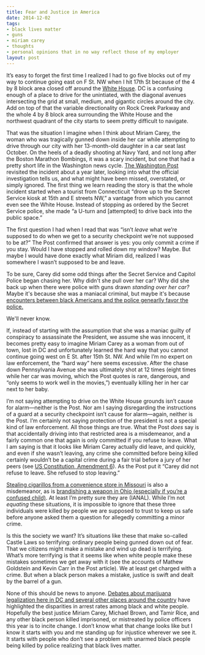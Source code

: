 ```yaml
---
title: Fear and Justice in America
date: 2014-12-02
tags:
- black lives matter
- guns
- miriam carey
- thoughts
- personal opinions that in no way reflect those of my employer
layout: post
---
```

It’s easy to forget the first time I realized I had to go five blocks out of my way to
continue going east on F St. NW when I hit 17th St because of the 4 by 8 block
area closed off around the [White House](https://www.google.com/maps/@38.8968632,-77.0366707,16z). DC is a confusing enough of a place to drive for the unintiated,
with the diagonal avenues intersecting the grid at small, medium, and gigantic
circles around the city. Add on top of that the variable directionality on Rock
Creek Parkway and the whole 4 by 8 block area surrounding the White House and
the northwest quadrant of the city starts to seem pretty difficult to navigate.

That was the situation I imagine when I think about Miriam Carey, the woman who
was tragically gunned down inside her car while attempting to drive through our
city with her 13-month-old daughter in a car seat last October. On the heels of
a deadly shooting at Navy Yard, and not long after the Boston Marathon
Bombings, it was a scary incident, but one that had a pretty short life in the
Washington news cycle. [The Washington
Post](http://www.washingtonpost.com/sf/style/2014/11/26/how-miriam-careys-u-turn-at-a-white-house-checkpoint-led-to-her-death/) revisited the
incident about a year later, looking into what the official investigation tells
us, and what might have been missed, overstated, or simply ignored. The
first thing we learn reading the story is that the whole incident started when
a tourist from Connecticuit “drove up to the Secret Service kiosk at 15th and E
streets NW,” a vantage from which you cannot even see the White House. Instead
of stopping as ordered by the Secret Service police, she made “a U-turn and
[attempted] to drive back into the public space.”

The first question I had when I read that was “isn’t _leave_ what we’re supposed
to do when we get to a security checkpoint we’re not supposed to be at?” The
Post confirmed that answer is yes: you only commit a crime if you stay. Would I
have stopped and rolled down my window? Maybe. But maybe I would have done
exactly what Miriam did, realized I was somewhere I wasn’t supposed to be and
leave.

To be sure, Carey did some odd things after the Secret Service and Capitol
Police began chasing her. Why didn't she pull over her car? Why did she back up
when there were police with guns drawn _standing over her car?_ Maybe it's
because she was a maniacal criminal, but maybe it's because [encounters between
black Americans and the police genearlly favor the police.](http://www.nytimes.com/2014/08/31/sunday-review/race-and-police-shootings-are-blacks-targeted-more.html)

We'll never know.

If, instead of starting with the assumption that she was a maniac guilty of
conspiracy to assassinate the President, we assume she was innocent, it becomes
pretty easy to imagine Miriam Carey as a woman from out of town, lost in
DC and unfortunately learned the hard way that you cannot continue going west
on  E St. after 15th St. NW. And while I’m no expert on law enforcement, the
“hard way” here seems excessive. After the chase down Pennsylvania Avenue she
was ultimately shot at 12 times (eight times while her car was moving, which
the Post quotes is rare, dangerous, and “only seems to work well in the
movies,”)  eventually killing her in her car next to her baby.

I’m not saying attempting to drive on the White House grounds isn’t cause for
alarm—neither is the Post. Nor am I saying disregarding the instructions of a
guard at a security checkpoint isn’t cause for alarm—again, neither is the
Post. I’m certainly not saying protection of the president is not a special
kind of law enforcement. All those things are true. What the Post _does_ say is
that accidentally driving into that restricted area is a misdemeanor, and a
fairly common one that again is only committed if you refuse to leave. What I
am saying is that it looks like Miriam Carey actually did leave, and quickly,
and even if she wasn’t leaving, any crime she committed before being killed
certainly wouldn’t be a capital crime during a fair trial before a jury of her
peers (see [US Constitution, Amendment
6](http://www.ushistory.org/documents/amendments.htm#amend06)). As the Post put it “Carey did not
refuse to leave. She refused to stop leaving.”

[Stealing cigarillos from a convenience store in
Missouri](http://www.governmentregistry.org/criminal_records/misdemeanor/state_misdemeanors/missouri_misdemeanor.html) is also a misdemeanor,
as is [brandishing a weapon in Ohio (especially if you’re a confused
child)](https://www.justia.com/criminal/docs/calcrim/800/983.html). At
least I’m pretty sure they are (IANAL). While I’m not _equating_ these
situations, it is impossible to ignore that these three individuals were killed
by people we are supposed to trust to keep us safe before anyone asked them a
question for allegedly committing a minor crime.

Is this the society we want? It’s situations like these that make so-called
Castle Laws so terrifying: ordinary people being gunned down out of fear. That
we citizens might make a mistake and wind up dead is terrifying. What’s more
terrifying is that it seems like when white people make these mistakes
sometimes we get away with it (see the accounts of Mathew Goldstein and Kevin
Carr in the Post article). We at least get charged with a crime. But when a
black person makes a mistake, justice is swift and dealt by the barrel of a
gun.

None of this should be news to anyone. [Debates about marijuana legalization
here in DC and several other places around the
country](http://www.nytimes.com/2014/02/27/us/momentum-is-seen-as-more-states-consider-legalizing-marijuana.html?_r=0) have highlighted the disparities in arrest rates among black and
white people. Hopefully the best justice Miriam Carey, Michael Brown, and Tamir
Rice, and any other black person killed imprisoned, or mistreated by police
officers this year is to incite change. I don’t know what that change looks
like but I know it starts with you and me standing up for injustice wherever we
see it. It starts with people who don’t see a problem with unarmed black people
being killed by police realizing that black lives matter.

